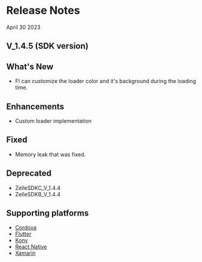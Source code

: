 # Release Notes

April 30 2023

## V_1.4.5 (SDK version)

## What's New

- FI can customize the loader color and it's background during the loading time.

## Enhancements

- Custom loader implementation

## Fixed

- Memory leak that was fixed.

## Deprecated

- ZelleSDKC_V_1.4.4
- ZelleSDKB_V_1.4.4

## Supporting platforms

- [Cordova](?path=docs/supporting-documents/cordova.md)
- [Flutter](?path=docs/supporting-documents/fultter.md)
- [Kony](?path=docs/supporting-documents/kony.md)
- [React Native](?path=docs/supporting-documents/react-native.md)
- [Xamarin](?path=docs/supporting-documents/xamarin.md)
